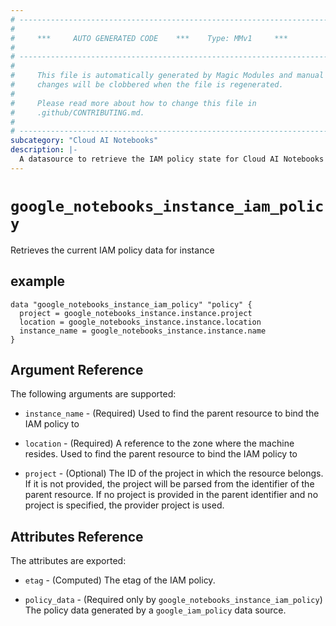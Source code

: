 ```yaml
---
# ----------------------------------------------------------------------------
#
#     ***     AUTO GENERATED CODE    ***    Type: MMv1     ***
#
# ----------------------------------------------------------------------------
#
#     This file is automatically generated by Magic Modules and manual
#     changes will be clobbered when the file is regenerated.
#
#     Please read more about how to change this file in
#     .github/CONTRIBUTING.md.
#
# ----------------------------------------------------------------------------
subcategory: "Cloud AI Notebooks"
description: |-
  A datasource to retrieve the IAM policy state for Cloud AI Notebooks Instance
---
```



# `google_notebooks_instance_iam_policy`
Retrieves the current IAM policy data for instance


## example

```hcl
data "google_notebooks_instance_iam_policy" "policy" {
  project = google_notebooks_instance.instance.project
  location = google_notebooks_instance.instance.location
  instance_name = google_notebooks_instance.instance.name
}
```

## Argument Reference

The following arguments are supported:

* `instance_name` - (Required) Used to find the parent resource to bind the IAM policy to
* `location` - (Required) A reference to the zone where the machine resides. Used to find the parent resource to bind the IAM policy to

* `project` - (Optional) The ID of the project in which the resource belongs.
    If it is not provided, the project will be parsed from the identifier of the parent resource. If no project is provided in the parent identifier and no project is specified, the provider project is used.

## Attributes Reference

The attributes are exported:

* `etag` - (Computed) The etag of the IAM policy.

* `policy_data` - (Required only by `google_notebooks_instance_iam_policy`) The policy data generated by
  a `google_iam_policy` data source.
